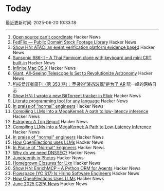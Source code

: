 # Today

最近更新时间: 2025-06-20 10:33:18

--- 
1. [Open source can't coordinate](https://matklad.github.io/2025/05/20/open-source-cant-coordinate.html) Hacker News
2. [FedFlix — Public Domain Stock Footage Library](https://public.resource.org/ntis.gov/index.html) Hacker News
3. [Show HN: ATAC, an event verification platform evidence based](https://atac.seraum.com) Hacker News
4. [Sunsonic 986-II – A Thai Famicom clone with keyboard and mini CRT built-in](https://mastodon.gamedev.place/@pikuma/114711138512697712) Hacker News
5. [Infinite Mac OS X](https://blog.persistent.info/2025/03/infinite-mac-os-x.html) Hacker News
6. [Giant, All-Seeing Telescope Is Set to Revolutionize Astronomy](https://www.science.org/content/article/giant-all-seeing-telescope-set-revolutionize-astronomy) Hacker News
7. [科技爱好者周刊（第 353 期）：苹果的"液态玻璃"是为了 AR](http://www.ruanyifeng.com/blog/2025/06/weekly-issue-353.html) 阮一峰的网络日志
8. [Show HN: I wrote a new BitTorrent tracker in Elixir](https://github.com/Dahrkael/ExTracker) Hacker News
9. [Literate programming tool for any language](https://github.com/zyedidia/Literate) Hacker News
10. [In praise of “normal” engineers](https://charity.wtf/2025/06/19/in-praise-of-normal-engineers/) Hacker News
11. [Compiling LLMs into a MegaKernel: A path to low-latency inference](https://zhihaojia.medium.com/compiling-llms-into-a-megakernel-a-path-to-low-latency-inference-cf7840913c17) Hacker News
12. [Estrogen: A Trip Report](https://smoothbrains.net/posts/2025-06-15-estrogen.html) Hacker News
13. [Compiling LLMs into a MegaKernel: A Path to Low-Latency Inference](https://zhihaojia.medium.com/compiling-llms-into-a-megakernel-a-path-to-low-latency-inference-cf7840913c17) Hacker News
14. [In praise of "normal" engineers](https://charity.wtf/2025/06/19/in-praise-of-normal-engineers/) Hacker News
15. [How OpenElections uses LLMs](https://thescoop.org/archives/2025/06/09/how-openelections-uses-llms/index.html) Hacker News
16. [In Praise of "Normal" Engineers](https://charity.wtf/2025/06/19/in-praise-of-normal-engineers/) Hacker News
17. [Why do we need DNSSEC?](https://howdnssec.works/why-do-we-need-dnssec/) Hacker News
18. [Juneteenth in Photos](https://texashighways.com/travel-news/the-history-of-juneteenth-in-photos/) Hacker News
19. [Homegrown Closures for Uxn](https://krzysckh.org/b/Homegrown-closures-for-uxn.html) Hacker News
20. [Show HN: EnrichMCP – A Python ORM for Agents](https://github.com/featureform/enrichmcp) Hacker News
21. [Flowspace (YC S17) Is Hiring Software Engineers](https://flowspace.applytojob.com/apply/6oDtY2q6E9/Software-Engineer-II) Hacker News
22. [How OpenElections Uses LLMs](https://thescoop.org/archives/2025/06/09/how-openelections-uses-llms/index.html) Hacker News
23. [June 2025 C2PA News](https://www.tbray.org/ongoing/When/202x/2025/06/17/More-C2PA) Hacker News

